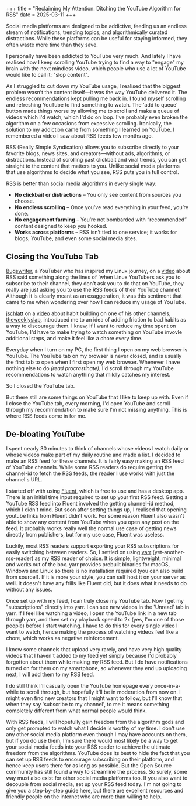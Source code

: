 +++
title = "Reclaiming My Attention: Ditching the YouTube Algorithm for RSS"
date = 2025-03-11
+++

Social media platforms are designed to be addictive, feeding us an endless stream of notifications, trending topics, and algorithmically curated distractions. While these platforms can be useful for staying informed, they often waste more time than they save.

I personally have been addicted to YouTube very much. And lately I have realised how I keep scrolling YouTube trying to find a way to "engage" my brain with the next mindless video, which people who use a lot of YouTube would like to call it: "slop content". 

As I struggled to cut down my YouTube usage, I realised that the biggest problem wasn’t the content itself—it was the way YouTube delivered it. The endless recommendations kept pulling me back in. I found myself scrolling and refreshing YouTube to find something to watch. The 'add to queue' button made things worse by allowing me to scroll and make a queue of videos which I'd watch, which I'd do on loop. I've probably even broken the algorithm on a few occasions from excessive scrolling. Ironically, the solution to my addiction came from something I learned on YouTube. I remembered a video I saw about RSS feeds few months ago.

RSS (Really Simple Syndication) allows you to subscribe directly to your favorite blogs, news sites, and creators—without ads, algorithms, or distractions. Instead of scrolling past clickbait and viral trends, you can get straight to the content that matters to you. Unlike social media platforms that use algorithms to decide what you see, RSS puts you in full control.

RSS is better than social media algorithms in every single way:

 -  **No clickbait or distractions** – You only see content from sources you choose.
-   **No endless scrolling** – Once you’ve read everything in your feed, you’re done.
-   **No engagement farming** – You’re not bombarded with “recommended” content designed to keep you hooked.
-   **Works across platforms** – RSS isn’t tied to one service; it works for blogs, YouTube, and even some social media sites.


## Closing the YouTube Tab
[Bugswriter](https://www.youtube.com/@bugswriter_), a YouTuber who has inspired my Linux journey, on a [video](https://www.youtube.com/watch?v=Vq5NpUncvkA) about RSS said something along the lines of 'when Linux YouTubers ask you to subscribe to their channel, they don't ask you to do that on YouTube, they really are just asking you to use the RSS feeds of  their YouTube channel.' Although it is clearly meant as an exaggeration, it was this sentiment that came to me when wondering over how I can reduce my usage of YouTube.

[jschlatt](https://www.youtube.com/@jschlattLIVE) on a [video](https://www.youtube.com/watch?v=aCVCfyyZOlk) about habit building on one of his other channels, [theweeklyslap](https://www.youtube.com/@theweeklyslap), introduced me to an idea of adding friction to bad habits as a way to discourage them. I knew, if I want to reduce my time spent on YouTube, I'd have to make trying to watch something on YouTube invovle additional steps, and make it feel like a chore every time.

Everyday when I turn on my PC, the first thing I open on my web browser is YouTube. The YouTube tab on my browser is never closed, and is usually the first tab to open when I first open my web browser. Whenever I have nothing else to do *(read procrastinate)*, I'd scroll through my YouTube recommendations to watch anything that mildly catches my interest. 

So I closed the YouTube tab.

But there still are some things on YouTube that I like to keep up with. Even if I close the YouTube tab, every morning, I'd open YouTube and scroll through my recommendation to make sure I'm not missing anything. This is where RSS feeds come in for me.

## De-bloating YouTube
I spent nearly 30 minutes to think of channels whose videos I watch daily or whose videos make part of my daily routine and made a list. I decided to make an RSS feed for these channels. It is fairly easy making an RSS feed of YouTube channels. While some RSS readers do require getting the channel-id to fetch the RSS feeds, the reader I use works with just the channel's URL.

I started off with using [Fluent](https://hyliu.me/fluent-reader/), which is free to use and has a desktop app. There is an initial time input required to set up your first RSS feed. Getting a YouTube RSS feed into Fluent involved the getting channel-id method, which I didn't mind. But soon after setting things up, I realised that opening youtube links from Fluent didn't work. For some reason Fluent also wasn't able to show any content from YouTube when you open any post on the feed. It probably works really well the normal use case of getting news directly from publishers, but for my use case, Fluent was useless. 

Luckily, most RSS readers support exporting your RSS subscriptions for easily switching between readers. So, I settled on using [yarr](https://github.com/nkanaev/yarr) (yet-another-rss-reader) as my RSS reader of choice. It is simple, lightweight, minimal and works out of the box. yarr provides prebuilt binaries for macOS, Windows and Linux so there is no installation required (you can also build from source!). If it is more your style, you can self host it on your server as well. It doesn't have any frills like Fluent did, but it does what it needs to do without any issues.

Once set up with my feed, I can truly close my YouTube tab. Now I get my "subscriptions" directly into yarr. I can see new videos in the 'Unread' tab in yarr. If I feel like watching a video, I open the YouTube link in a new tab through yarr, and then set my playback speed to 2x (yes, I'm one of those people) before I start watching. I have to do this for every single video I want to watch, hence making the process of watching videos feel like a chore, which works as negative reinforcement.

I know some channels that upload very rarely, and have very high quality videos that I haven't added to my feed yet simply because I'd probably forgotten about them while making my RSS feed. But I do have notifications turned on for them on my smartphone, so whenever they end up uploading next, I will add them to my RSS feed.

I do still think I'll casually open the YouTube homepage every once-in-a-while to scroll through, but hopefully it'll be in moderation from now on. I might even find new creators that I might want to follow, but I'll know that when they say 'subscribe to my channel', to me it means something completely different from what normal people would think.

With RSS feeds, I will hopefully gain freedom from the algorithm gods and only get prompted to watch what I decide is worthy of my time. I don't use any other social media platform even though I may have accounts on them, but if you do use them, I'm sure there would most likely be a way to get your social media feeds into your RSS reader to achieve the ultimate freedom from the algorithms. YouTube does its best to hide the fact that you can set up RSS feeds to encourage subscribing on their platform, and hence keep users there for as long as possible. But the Open Source community has still found a way to streamline the process. So surely, some way must also exist for other social media platforms too. If you also want to decouple from social media, set up your RSS feed today. I'm not going to give you a step-by-step guide here, but there are excellent resources and friendly people on the internet who are more than willing to help.
